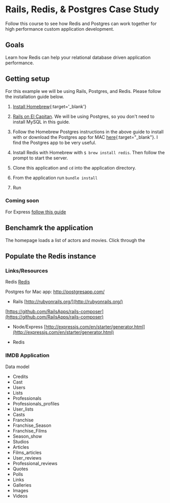 # Rails, Redis, & Postgres Case Study

Follow this course to see how Redis and Postgres can work together for high performance custom application development.

## Goals

Learn how Redis can help your relational database driven application performance.

## Getting setup

For this example we will be using Rails, Postgres, and Redis. Please follow the installation guide below.

1. [Install Homebrew](http://brew.sh/){:target='_blank'}

2. [Rails on El Capitan](https://gorails.com/setup/osx/10.11-el-capitan). We will be using Postgres, so you don't need to install MySQL in this guide.

3. Follow the Homebrew Postgres instructions in the above guide to install with or download the Postgres app for MAC [here](http://postgresapp.com/){:target="_blank"}. I find the Postgres app to be very useful.

4. Install Redis with Homebrew with `$ brew install redis`. Then follow the prompt to start the server.

5. Clone this application and `cd` into the application directory.

6. From the application run `bundle install`


7. Run




### Coming soon
For Express [follow this guide](http://)


## Benchamrk the application

The homepage loads a list of actors and movies. Click through the


## Populate the Redis instance

### Links/Resources

Redis
[Redis](http://redis.io/)

Postgres for Mac app: http://postgresapp.com/

- Rails
[http://rubyonrails.org/](http://rubyonrails.org/)

[https://github.com/RailsApps/rails-composer](https://github.com/RailsApps/rails-composer)

- Node/Express
[http://expressjs.com/en/starter/generator.html](http://expressjs.com/en/starter/generator.html)

- Redis

### IMDB Application

Data model

- Credits
- Cast
- Users
- Lists
- Professionals
- Professionals_profiles
- User_lists
- Casts
- Franchise
- Franchise_Season
- Franchise_Films
- Season_show
- Studios
- Articles
- Films_articles
- User_reviews
- Professional_reviews
- Quotes
- Polls
- Links
- Galleries
- Images
- Videos
